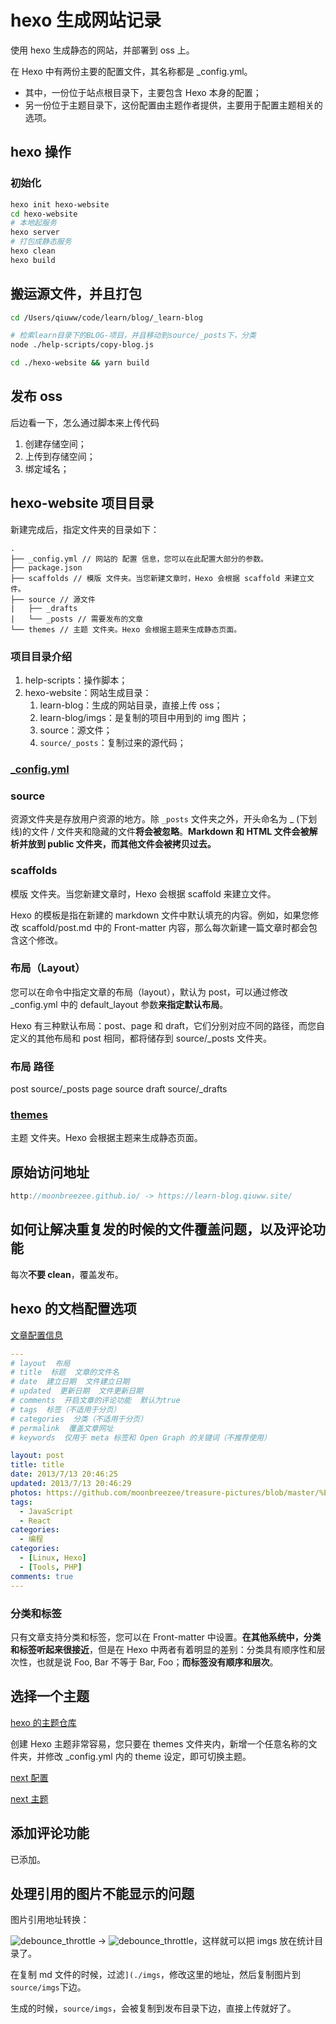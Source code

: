 # hexo 生成网站记录

使用 hexo 生成静态的网站，并部署到 oss 上。

在 Hexo 中有两份主要的配置文件，其名称都是 \_config.yml。

- 其中，一份位于站点根目录下，主要包含 Hexo 本身的配置；
- 另一份位于主题目录下，这份配置由主题作者提供，主要用于配置主题相关的选项。

## hexo 操作

### 初始化

```bash
hexo init hexo-website
cd hexo-website
# 本地起服务
hexo server
# 打包成静态服务
hexo clean
hexo build
```

## 搬运源文件，并且打包

```bash
cd /Users/qiuww/code/learn/blog/_learn-blog

# 检索learn目录下的BLOG-项目，并且移动到source/_posts下，分类
node ./help-scripts/copy-blog.js

cd ./hexo-website && yarn build
```

## 发布 oss

后边看一下，怎么通过脚本来上传代码

1. 创建存储空间；
2. 上传到存储空间；
3. 绑定域名；

## hexo-website 项目目录

新建完成后，指定文件夹的目录如下：

```
.
├── _config.yml // 网站的 配置 信息，您可以在此配置大部分的参数。
├── package.json
├── scaffolds // 模版 文件夹。当您新建文章时，Hexo 会根据 scaffold 来建立文件。
├── source // 源文件
|   ├── _drafts
|   └── _posts // 需要发布的文章
└── themes // 主题 文件夹。Hexo 会根据主题来生成静态页面。
```

### 项目目录介绍

1. help-scripts：操作脚本；
2. hexo-website：网站生成目录：
   1. learn-blog：生成的网站目录，直接上传 oss；
   2. learn-blog/imgs：是复制的项目中用到的 img 图片；
   3. source：源文件；
   4. `source/_posts`：复制过来的源代码；

### [\_config.yml](https://hexo.io/zh-cn/docs/configuration)

### source

资源文件夹是存放用户资源的地方。除 `_posts` 文件夹之外，开头命名为 \_ (下划线)的文件 / 文件夹和隐藏的文件**将会被忽略**。**Markdown 和 HTML 文件会被解析并放到 public 文件夹，而其他文件会被拷贝过去。**

### scaffolds

模版 文件夹。当您新建文章时，Hexo 会根据 scaffold 来建立文件。

Hexo 的模板是指在新建的 markdown 文件中默认填充的内容。例如，如果您修改 scaffold/post.md 中的 Front-matter 内容，那么每次新建一篇文章时都会包含这个修改。

### 布局（Layout）

您可以在命令中指定文章的布局（layout），默认为 post，可以通过修改 \_config.yml 中的 default_layout 参数**来指定默认布局**。

Hexo 有三种默认布局：post、page 和 draft，它们分别对应不同的路径，而您自定义的其他布局和 post 相同，都将储存到 source/\_posts 文件夹。

### 布局 路径

post source/\_posts
page source
draft source/\_drafts

### [themes](https://hexo.io/zh-cn/docs/themes)

主题 文件夹。Hexo 会根据主题来生成静态页面。

## 原始访问地址

```js
http://moonbreezee.github.io/ -> https://learn-blog.qiuww.site/
```

## 如何让解决重复发的时候的文件覆盖问题，以及评论功能

每次**不要 clean**，覆盖发布。

## hexo 的文档配置选项

[文章配置信息](https://hexo.io/zh-cn/docs/front-matter)

```yaml
---
# layout  布局
# title  标题  文章的文件名
# date  建立日期  文件建立日期
# updated  更新日期  文件更新日期
# comments  开启文章的评论功能  默认为true
# tags  标签（不适用于分页）
# categories  分类（不适用于分页）
# permalink  覆盖文章网址
# keywords  仅用于 meta 标签和 Open Graph 的关键词（不推荐使用）

layout: post
title: title
date: 2013/7/13 20:46:25
updated: 2013/7/13 20:46:29
photos: https://github.com/moonbreezee/treasure-pictures/blob/master/%E4%BA%8C%E5%8D%81%E5%9B%9B%E8%8A%82%E6%B0%94%E4%B8%8E%E4%BC%A0%E7%BB%9F%E8%8A%82%E6%97%A5/2019%E5%B9%B41%E6%9C%885%E6%97%A5-%E5%B0%8F%E5%AF%92.jpeg
tags:
  - JavaScript
  - React
categories:
  - 编程
categories:
  - [Linux, Hexo]
  - [Tools, PHP]
comments: true
---
```

### 分类和标签

只有文章支持分类和标签，您可以在 Front-matter 中设置。**在其他系统中，分类和标签听起来很接近**，但是在 Hexo 中两者有着明显的差别：分类具有顺序性和层次性，也就是说 Foo, Bar 不等于 Bar, Foo；**而标签没有顺序和层次**。

## 选择一个主题

[hexo 的主题仓库](https://hexo.io/themes/)

创建 Hexo 主题非常容易，您只要在 themes 文件夹内，新增一个任意名称的文件夹，并修改 \_config.yml 内的 theme 设定，即可切换主题。

[next 配置](https://blog.csdn.net/u012294515/article/details/83094693)

[next 主题](http://theme-next.iissnan.com/getting-started.html)

## 添加评论功能

已添加。

## 处理引用的图片不能显示的问题

图片引用地址转换：

![debounce_throttle](./imgs/debounce_throttle.png)
->
![debounce_throttle](/imgs/blog-debounce_throttle-1.png)，这样就可以把 imgs 放在统计目录了。

在复制 md 文件的时候，过滤`](./imgs`，修改这里的地址，然后复制图片到`source/imgs`下边。

生成的时候，`source/imgs`，会被复制到发布目录下边，直接上传就好了。

